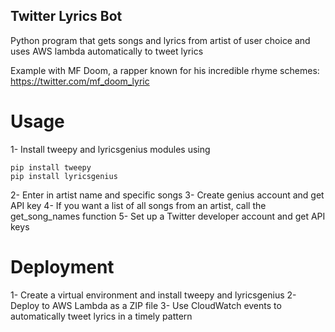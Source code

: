 ## Twitter Lyrics Bot
Python program that gets songs and lyrics from artist of user choice and uses AWS lambda automatically to tweet lyrics 

Example with MF Doom, a rapper known for his incredible rhyme schemes:
https://twitter.com/mf_doom_lyric

# Usage 
1- Install tweepy and lyricsgenius modules using 
```
pip install tweepy
pip install lyricsgenius
```
2- Enter in artist name and specific songs 
3- Create genius account and get API key
4- If you want a list of all songs from an artist, call the get_song_names function
5- Set up a Twitter developer account and get API keys

# Deployment
1- Create a virtual environment and install tweepy and lyricsgenius
2- Deploy to AWS Lambda as a ZIP file
3- Use CloudWatch events to automatically tweet lyrics in a timely pattern

